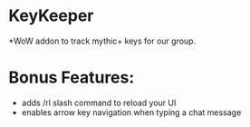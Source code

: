 # KeyKeeper
*WoW addon to track mythic+ keys for our group.

# Bonus Features:
* adds /rl slash command to reload your UI
* enables arrow key navigation when typing a chat message
